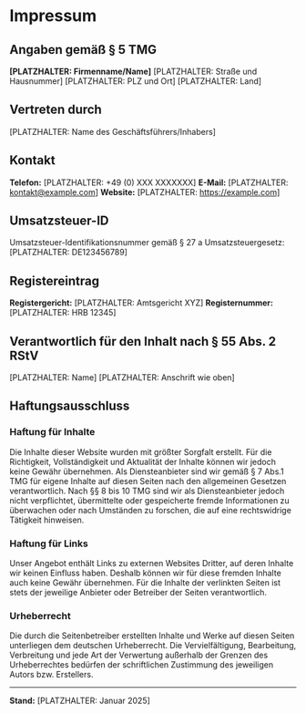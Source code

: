 # Impressum

## Angaben gemäß § 5 TMG

**[PLATZHALTER: Firmenname/Name]**
[PLATZHALTER: Straße und Hausnummer]
[PLATZHALTER: PLZ und Ort]
[PLATZHALTER: Land]

## Vertreten durch

[PLATZHALTER: Name des Geschäftsführers/Inhabers]

## Kontakt

**Telefon:** [PLATZHALTER: +49 (0) XXX XXXXXXX]
**E-Mail:** [PLATZHALTER: kontakt@example.com]
**Website:** [PLATZHALTER: https://example.com]

## Umsatzsteuer-ID

Umsatzsteuer-Identifikationsnummer gemäß § 27 a Umsatzsteuergesetz:
[PLATZHALTER: DE123456789]

## Registereintrag

**Registergericht:** [PLATZHALTER: Amtsgericht XYZ]
**Registernummer:** [PLATZHALTER: HRB 12345]

## Verantwortlich für den Inhalt nach § 55 Abs. 2 RStV

[PLATZHALTER: Name]
[PLATZHALTER: Anschrift wie oben]

## Haftungsausschluss

### Haftung für Inhalte

Die Inhalte dieser Website wurden mit größter Sorgfalt erstellt. Für die Richtigkeit, Vollständigkeit und Aktualität der Inhalte können wir jedoch keine Gewähr übernehmen. Als Diensteanbieter sind wir gemäß § 7 Abs.1 TMG für eigene Inhalte auf diesen Seiten nach den allgemeinen Gesetzen verantwortlich. Nach §§ 8 bis 10 TMG sind wir als Diensteanbieter jedoch nicht verpflichtet, übermittelte oder gespeicherte fremde Informationen zu überwachen oder nach Umständen zu forschen, die auf eine rechtswidrige Tätigkeit hinweisen.

### Haftung für Links

Unser Angebot enthält Links zu externen Websites Dritter, auf deren Inhalte wir keinen Einfluss haben. Deshalb können wir für diese fremden Inhalte auch keine Gewähr übernehmen. Für die Inhalte der verlinkten Seiten ist stets der jeweilige Anbieter oder Betreiber der Seiten verantwortlich.

### Urheberrecht

Die durch die Seitenbetreiber erstellten Inhalte und Werke auf diesen Seiten unterliegen dem deutschen Urheberrecht. Die Vervielfältigung, Bearbeitung, Verbreitung und jede Art der Verwertung außerhalb der Grenzen des Urheberrechtes bedürfen der schriftlichen Zustimmung des jeweiligen Autors bzw. Erstellers.

---

**Stand:** [PLATZHALTER: Januar 2025]
